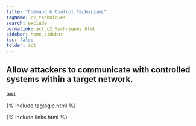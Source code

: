 ```yaml
---
title: "Command & Control Techniques"
tagName: c2_techniques
search: exclude
permalink: act_c2_techniques.html
sidebar: home_sidebar
toc: false
folder: act
---
```


## Allow attackers to communicate with controlled systems within a target network.
test

{% include taglogic.html %}

{% include links.html %}
